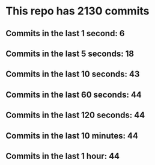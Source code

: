 # This repo has 2130 commits

## Commits in the last 1 second: 6
## Commits in the last 5 seconds: 18
## Commits in the last 10 seconds: 43
## Commits in the last 60 seconds: 44
## Commits in the last 120 seconds: 44
## Commits in the last 10 minutes: 44
## Commits in the last 1 hour: 44
